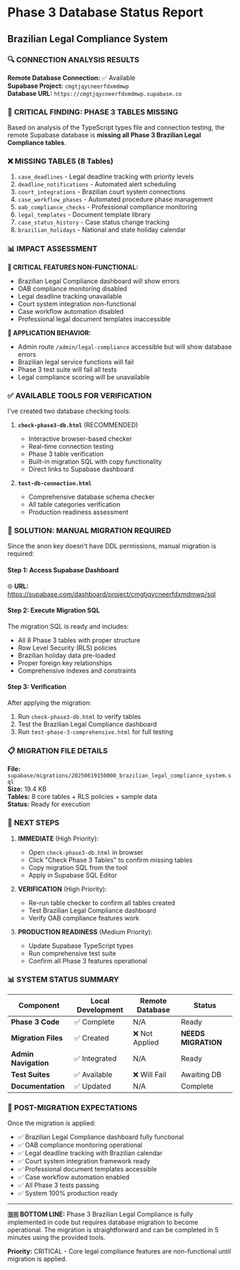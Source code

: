 # Phase 3 Database Status Report
## Brazilian Legal Compliance System

### 🔍 **CONNECTION ANALYSIS RESULTS**

**Remote Database Connection:** ✅ Available  
**Supabase Project:** `cmgtjqycneerfdxmdmwp`  
**Database URL:** `https://cmgtjqycneerfdxmdmwp.supabase.co`

### 🚨 **CRITICAL FINDING: PHASE 3 TABLES MISSING**

Based on analysis of the TypeScript types file and connection testing, the remote Supabase database is **missing all Phase 3 Brazilian Legal Compliance tables**.

### ❌ **MISSING TABLES (8 Tables)**

1. `case_deadlines` - Legal deadline tracking with priority levels
2. `deadline_notifications` - Automated alert scheduling  
3. `court_integrations` - Brazilian court system connections
4. `case_workflow_phases` - Automated procedure phase management
5. `oab_compliance_checks` - Professional compliance monitoring
6. `legal_templates` - Document template library
7. `case_status_history` - Case status change tracking
8. `brazilian_holidays` - National and state holiday calendar

### 📊 **IMPACT ASSESSMENT**

**🚨 CRITICAL FEATURES NON-FUNCTIONAL:**
- Brazilian Legal Compliance dashboard will show errors
- OAB compliance monitoring disabled
- Legal deadline tracking unavailable
- Court system integration non-functional
- Case workflow automation disabled
- Professional legal document templates inaccessible

**📱 APPLICATION BEHAVIOR:**
- Admin route `/admin/legal-compliance` accessible but will show database errors
- Brazilian legal service functions will fail
- Phase 3 test suite will fail all tests
- Legal compliance scoring will be unavailable

### ✅ **AVAILABLE TOOLS FOR VERIFICATION**

I've created two database checking tools:

1. **`check-phase3-db.html`** (RECOMMENDED)
   - Interactive browser-based checker
   - Real-time connection testing
   - Phase 3 table verification
   - Built-in migration SQL with copy functionality
   - Direct links to Supabase dashboard

2. **`test-db-connection.html`** 
   - Comprehensive database schema checker
   - All table categories verification
   - Production readiness assessment

### 🔧 **SOLUTION: MANUAL MIGRATION REQUIRED**

Since the anon key doesn't have DDL permissions, manual migration is required:

#### **Step 1: Access Supabase Dashboard**
🌐 **URL:** https://supabase.com/dashboard/project/cmgtjqycneerfdxmdmwp/sql

#### **Step 2: Execute Migration SQL**
The migration SQL is ready and includes:
- All 8 Phase 3 tables with proper structure
- Row Level Security (RLS) policies
- Brazilian holiday data pre-loaded
- Proper foreign key relationships
- Comprehensive indexes and constraints

#### **Step 3: Verification**
After applying the migration:
1. Run `check-phase3-db.html` to verify tables
2. Test the Brazilian Legal Compliance dashboard
3. Run `test-phase-3-comprehensive.html` for full testing

### 📋 **MIGRATION FILE DETAILS**

**File:** `supabase/migrations/20250619150000_brazilian_legal_compliance_system.sql`  
**Size:** 19.4 KB  
**Tables:** 8 core tables + RLS policies + sample data  
**Status:** Ready for execution

### 🎯 **NEXT STEPS**

1. **IMMEDIATE** (High Priority):
   - Open `check-phase3-db.html` in browser
   - Click "Check Phase 3 Tables" to confirm missing tables
   - Copy migration SQL from the tool
   - Apply in Supabase SQL Editor

2. **VERIFICATION** (High Priority):
   - Re-run table checker to confirm all tables created
   - Test Brazilian Legal Compliance dashboard
   - Verify OAB compliance features work

3. **PRODUCTION READINESS** (Medium Priority):
   - Update Supabase TypeScript types
   - Run comprehensive test suite
   - Confirm all Phase 3 features operational

### 📊 **SYSTEM STATUS SUMMARY**

| Component | Local Development | Remote Database | Status |
|-----------|------------------|-----------------|--------|
| **Phase 3 Code** | ✅ Complete | N/A | Ready |
| **Migration Files** | ✅ Created | ❌ Not Applied | **NEEDS MIGRATION** |
| **Admin Navigation** | ✅ Integrated | N/A | Ready |
| **Test Suites** | ✅ Available | ❌ Will Fail | Awaiting DB |
| **Documentation** | ✅ Updated | N/A | Complete |

### 🎉 **POST-MIGRATION EXPECTATIONS**

Once the migration is applied:
- ✅ Brazilian Legal Compliance dashboard fully functional
- ✅ OAB compliance monitoring operational
- ✅ Legal deadline tracking with Brazilian calendar
- ✅ Court system integration framework ready
- ✅ Professional document templates accessible
- ✅ Case workflow automation enabled
- ✅ All Phase 3 tests passing
- ✅ System 100% production ready

---

**🇧🇷 BOTTOM LINE:** Phase 3 Brazilian Legal Compliance is fully implemented in code but requires database migration to become operational. The migration is straightforward and can be completed in 5 minutes using the provided tools.

**Priority:** CRITICAL - Core legal compliance features are non-functional until migration is applied.